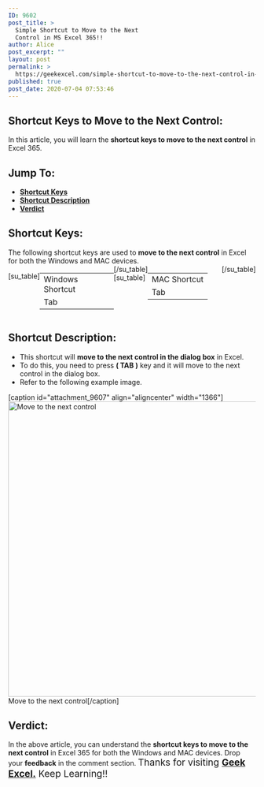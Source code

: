 ```yaml
---
ID: 9602
post_title: >
  Simple Shortcut to Move to the Next
  Control in MS Excel 365!!
author: Alice
post_excerpt: ""
layout: post
permalink: >
  https://geekexcel.com/simple-shortcut-to-move-to-the-next-control-in-ms-excel-365/
published: true
post_date: 2020-07-04 07:53:46
---
```

<h2>Shortcut Keys to Move to the Next Control:</h2>
In this article, you will learn the <strong>shortcut keys to move to the next control</strong> in Excel 365.
<h2>Jump To:</h2>
<ul>
 	<li><strong><a href="#1">Shortcut Keys</a></strong></li>
 	<li><strong><a href="#2">Shortcut Description</a></strong></li>
 	<li><strong><a href="#3">Verdict</a></strong></li>
</ul>
<h2 id="1">Shortcut Keys:</h2>
The following shortcut keys are used to <strong>move to the next control</strong> in Excel for both the Windows and MAC devices.
<div style="display: flex;">

[su_table]
<table>
<tbody>
<tr>
<td>Windows Shortcut</td>
</tr>
<tr>
<td style="display: flex;"><span class="key-flex"><span class="win-key"><span class="custom-span-key">Tab</span></span></span></td>
</tr>
</tbody>
</table>
[/su_table]
[su_table]
<table style="float: right;">
<tbody>
<tr>
<td>MAC Shortcut</td>
</tr>
<tr>
<td style="display: flex;"><span class="key-flex"><span class="mac-key"><span class="custom-span-key">Tab</span></span></span></td>
</tr>
</tbody>
</table>
[/su_table]

</div>
<h2 id="2">Shortcut Description:</h2>
<ul>
 	<li>This shortcut will <strong>move to the next control in the dialog box</strong> in Excel.</li>
 	<li>To do this, you need to press <strong>( TAB )</strong> key and it will move to the next control in the dialog box.</li>
 	<li>Refer to the following example image.</li>
</ul>
[caption id="attachment_9607" align="aligncenter" width="1366"]<img class="size-full wp-image-9607" src="https://geekexcel.com/wp-content/uploads/2020/07/ezgif.com-optimize-2020-07-04T074139.235.gif" alt="Move to the next control" width="1366" height="599" /> Move to the next control[/caption]
<h2 id="3">Verdict:</h2>
In the above article, you can understand the <strong>shortcut keys to move to the next control</strong> in Excel 365 for both the Windows and MAC devices. Drop your <strong>feedback</strong> in the comment section. <span style="font-size: 19px;">Thanks for visiting <strong><a href="https://geekexcel.com/">Geek Excel.</a></strong> Keep Learning!!</span>
